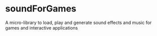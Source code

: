 soundForGames
=============

A micro-library to load, play and generate sound effects and music for games and interactive applications
